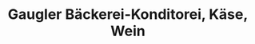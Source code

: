 ---
title: "Gaugler Bäckerei-Konditorei, Käse, Wein"
url: /augst-bl/gaugler-baeckerei-konditorei-kaese-wein/
shop: Bäckerei
---